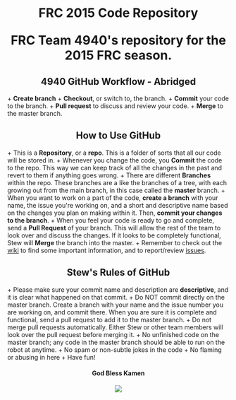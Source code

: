<h1 align="center">FRC 2015 Code Repository

FRC Team 4940's repository for the 2015 FRC season.

<h2 align="center"> 4940 GitHub Workflow - Abridged </h2>
+ <b>Create branch</b>
+ <b>Checkout</b>, or switch to, the branch.
+ <b>Commit</b> your code to the branch.
+ <b>Pull request</b> to discuss and review your code.
+ <b>Merge</b> to the master branch.

<h2 align="center"> How to Use GitHub</h2>
+ This is a <b>Repository</b>, or a <b>repo</b>. This is a folder of sorts that all our code will be stored in.
+ Whenever you change the code, you <b>Commit</b> the code to the repo. This way we can keep track of all the changes in the past and revert to them if anything goes wrong.
+ There are different <b>Branches</b> within the repo. These branches are a like the branches of a tree, with each growing out from the main branch, in this case called the <b>master</b> branch.
+ When you want to work on a part of the code, <b>create a branch</b> with your name, the issue you're working on, and a short and descriptive name based on the changes you plan on making within it. Then, <b>commit your changes to the branch</b>.
+ When you feel your code is ready to go and complete, send a <b>Pull Request</b> of your branch. This will allow the rest of the team to look over and discuss the changes. If it looks to be completely functional, Stew will <b>Merge</b> the branch into the master.
+ Remember to check out the <a href="https://github.com/KnightVision4940/FRC-2015/wiki">wiki</a> to find some important information, and to report/review <a href="https://github.com/KnightVision4940/FRC-2015/issues">issues</a>.

<h2 align="center"> Stew's Rules of GitHub </h2>
+ Please make sure your commit name and description are <b>descriptive</b>, and it is clear what happened on that commit.
+ Do NOT commit directly on the master branch. Create a branch with your name and the issue number you are working on, and commit there. When you are sure it is complete and functional, send a pull request to add it to the master branch.
+ Do not merge pull requests automatically. Either Stew or other team members will look over the pull request before merging it.
+ No unfinished code on the master branch; any code in the master branch should be able to run on the robot at anytime.
+ No spam or non-subtle jokes in the code
+ No flaming or abusing in here
+ Have fun!

<h4 align="center"> God Bless Kamen </h4>

<div style="text-align:center">
  <img src=http://i.gyazo.com/392156311cc54be063dd54cd0b907cd2.png >
</div>
